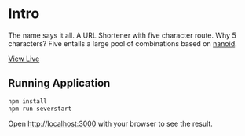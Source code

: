 # Intro

The name says it all. A URL Shortener with five character route. Why 5 characters? Five entails a large pool of combinations based on [nanoid](https://github.com/ai/nanoid).

[View Live](https://detly.herokuapp.com/)

## Running Application

```bash
npm install
npm run severstart
```

Open [http://localhost:3000](http://localhost:3000) with your browser to see the result.
